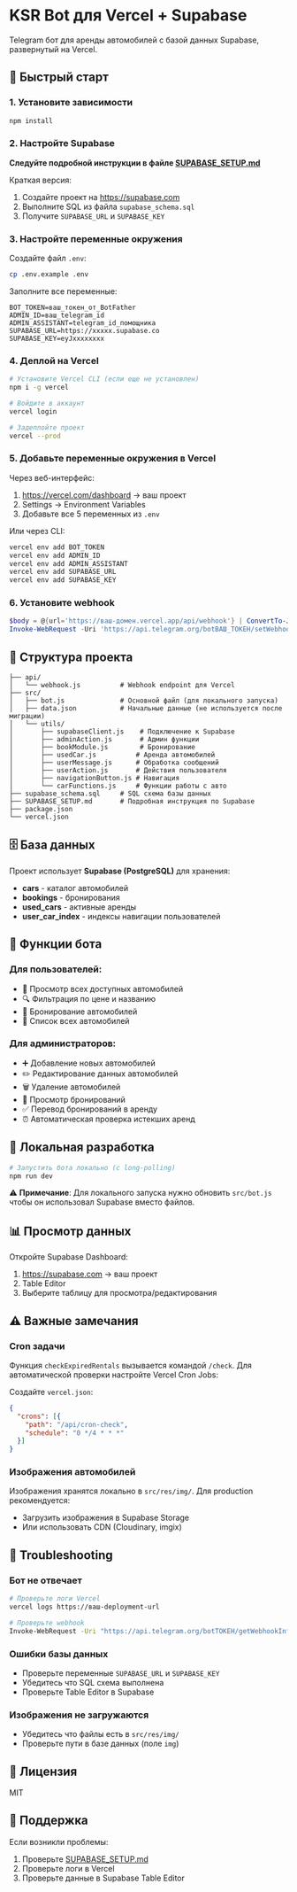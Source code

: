 # KSR Bot для Vercel + Supabase

Telegram бот для аренды автомобилей с базой данных Supabase, развернутый на Vercel.

## 🚀 Быстрый старт

### 1. Установите зависимости
```bash
npm install
```

### 2. Настройте Supabase

**Следуйте подробной инструкции в файле [SUPABASE_SETUP.md](./SUPABASE_SETUP.md)**

Краткая версия:
1. Создайте проект на https://supabase.com
2. Выполните SQL из файла `supabase_schema.sql`
3. Получите `SUPABASE_URL` и `SUPABASE_KEY`

### 3. Настройте переменные окружения

Создайте файл `.env`:
```bash
cp .env.example .env
```

Заполните все переменные:
```env
BOT_TOKEN=ваш_токен_от_BotFather
ADMIN_ID=ваш_telegram_id
ADMIN_ASSISTANT=telegram_id_помощника
SUPABASE_URL=https://xxxxx.supabase.co
SUPABASE_KEY=eyJхххххххх
```

### 4. Деплой на Vercel

```bash
# Установите Vercel CLI (если еще не установлен)
npm i -g vercel

# Войдите в аккаунт
vercel login

# Задеплойте проект
vercel --prod
```

### 5. Добавьте переменные окружения в Vercel

Через веб-интерфейс:
1. https://vercel.com/dashboard → ваш проект
2. Settings → Environment Variables
3. Добавьте все 5 переменных из `.env`

Или через CLI:
```bash
vercel env add BOT_TOKEN
vercel env add ADMIN_ID
vercel env add ADMIN_ASSISTANT
vercel env add SUPABASE_URL
vercel env add SUPABASE_KEY
```

### 6. Установите webhook

```powershell
$body = @{url='https://ваш-домен.vercel.app/api/webhook'} | ConvertTo-Json
Invoke-WebRequest -Uri 'https://api.telegram.org/botВАШ_ТОКЕН/setWebhook' -Method POST -Body $body -ContentType 'application/json'
```

## 📁 Структура проекта

```
├── api/
│   └── webhook.js          # Webhook endpoint для Vercel
├── src/
│   ├── bot.js              # Основной файл (для локального запуска)
│   ├── data.json           # Начальные данные (не используется после миграции)
│   └── utils/
│       ├── supabaseClient.js    # Подключение к Supabase
│       ├── adminAction.js       # Админ функции
│       ├── bookModule.js        # Бронирование
│       ├── usedCar.js          # Аренда автомобилей
│       ├── userMessage.js      # Обработка сообщений
│       ├── userAction.js       # Действия пользователя
│       ├── navigationButton.js # Навигация
│       └── carFunctions.js     # Функции работы с авто
├── supabase_schema.sql     # SQL схема базы данных
├── SUPABASE_SETUP.md       # Подробная инструкция по Supabase
├── package.json
└── vercel.json
```

## 🗄️ База данных

Проект использует **Supabase (PostgreSQL)** для хранения:
- **cars** - каталог автомобилей
- **bookings** - бронирования
- **used_cars** - активные аренды
- **user_car_index** - индексы навигации пользователей

## 🎯 Функции бота

### Для пользователей:
- 🚗 Просмотр всех доступных автомобилей
- 🔍 Фильтрация по цене и названию
- 📝 Бронирование автомобилей
- 📄 Список всех автомобилей

### Для администраторов:
- ➕ Добавление новых автомобилей
- ✏️ Редактирование данных автомобилей
- 🗑️ Удаление автомобилей
- 📅 Просмотр бронирований
- ✅ Перевод бронирований в аренду
- ⏰ Автоматическая проверка истекших аренд

## 🔧 Локальная разработка

```bash
# Запустить бота локально (с long-polling)
npm run dev
```

⚠️ **Примечание**: Для локального запуска нужно обновить `src/bot.js` чтобы он использовал Supabase вместо файлов.

## 📊 Просмотр данных

Откройте Supabase Dashboard:
1. https://supabase.com → ваш проект
2. Table Editor
3. Выберите таблицу для просмотра/редактирования

## ⚠️ Важные замечания

### Cron задачи
Функция `checkExpiredRentals` вызывается командой `/check`. Для автоматической проверки настройте Vercel Cron Jobs:

Создайте `vercel.json`:
```json
{
  "crons": [{
    "path": "/api/cron-check",
    "schedule": "0 */4 * * *"
  }]
}
```

### Изображения автомобилей
Изображения хранятся локально в `src/res/img/`. Для production рекомендуется:
- Загрузить изображения в Supabase Storage
- Или использовать CDN (Cloudinary, imgix)

## 🐛 Troubleshooting

### Бот не отвечает
```bash
# Проверьте логи Vercel
vercel logs https://ваш-deployment-url

# Проверьте webhook
Invoke-WebRequest -Uri "https://api.telegram.org/botТОКЕН/getWebhookInfo"
```

### Ошибки базы данных
- Проверьте переменные `SUPABASE_URL` и `SUPABASE_KEY`
- Убедитесь что SQL схема выполнена
- Проверьте Table Editor в Supabase

### Изображения не загружаются
- Убедитесь что файлы есть в `src/res/img/`
- Проверьте пути в базе данных (поле `img`)

## 📝 Лицензия

MIT

## 🤝 Поддержка

Если возникли проблемы:
1. Проверьте [SUPABASE_SETUP.md](./SUPABASE_SETUP.md)
2. Проверьте логи в Vercel
3. Проверьте данные в Supabase Table Editor
